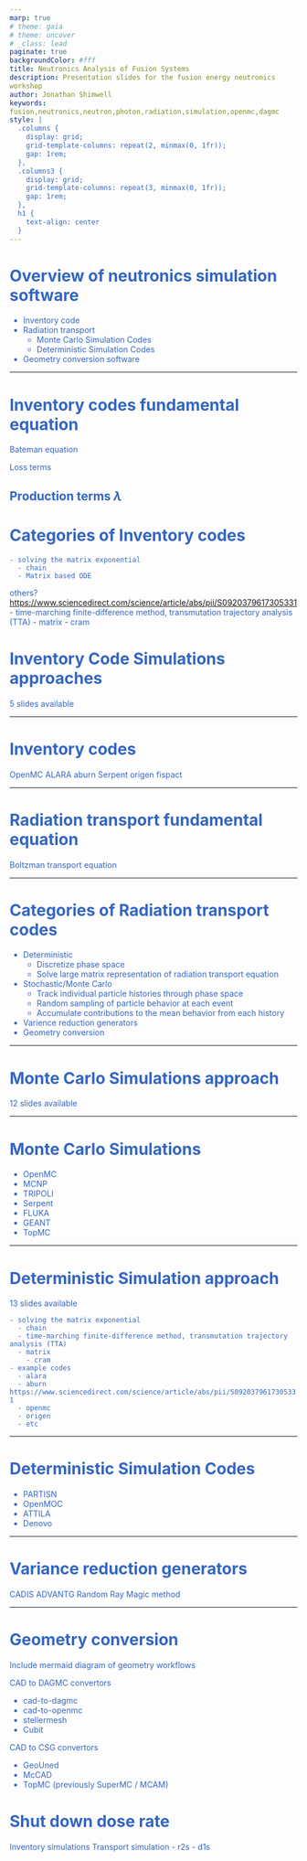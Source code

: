 ```yaml
---
marp: true
# theme: gaia
# theme: uncover
# _class: lead
paginate: true
backgroundColor: #fff
title: Neutronics Analysis of Fusion Systems
description: Presentation slides for the fusion energy neutronics workshop
author: Jonathan Shimwell
keywords: fusion,neutronics,neutron,photon,radiation,simulation,openmc,dagmc
style: |
  .columns {
    display: grid;
    grid-template-columns: repeat(2, minmax(0, 1fr));
    gap: 1rem;
  },
  .columns3 {
    display: grid;
    grid-template-columns: repeat(3, minmax(0, 1fr));
    gap: 1rem;
  },
  h1 {
    text-align: center
  }
---
```


<style>
  :root {
    --color-background: #fff;
    --color-foreground: #333;
    --color-highlight: #f96;
    --color-dimmed: #888;
    font-family: 'Century Gothic';
    color: #3466C2
  }
  {
    font-size: 29px
  }
  code {
    white-space : pre-wrap !important;
    word-break: break-word;
  }
  .columns {
    display: grid;
  }
  h1 {
    justify-content: center;
  }
  section {
    justify-content: start;
  }
  img[alt~="bottom-right"] {
    position: absolute;
    top: 90%;
    right: 1%;
  }
</style>

# Overview of neutronics simulation software

- Inventory code
- Radiation transport
  - Monte Carlo Simulation Codes
  - Deterministic Simulation Codes
- Geometry conversion software

---

# Inventory codes fundamental equation

Bateman equation

Loss terms

Production terms
$\lambda$
---

# Categories of Inventory codes

    - solving the matrix exponential
      - chain
      - Matrix based ODE

others?
https://www.sciencedirect.com/science/article/abs/pii/S0920379617305331
      - time-marching finite-difference method, transmutation trajectory analysis (TTA)
      - matrix
        - cram

# Inventory Code Simulations approaches

5 slides available

---

# Inventory codes

OpenMC
ALARA
aburn 
Serpent
origen
fispact

---

# Radiation transport fundamental equation

Boltzman transport equation

---

# Categories of  Radiation transport codes

- Deterministic
  - Discretize phase space
  - Solve large matrix representation of radiation transport equation
- Stochastic/Monte Carlo
  - Track individual particle histories through phase space
  - Random sampling of particle behavior at each event
  - Accumulate contributions to the mean behavior from each history
- Varience reduction generators
- Geometry conversion

---

# Monte Carlo Simulations approach

12 slides available


---

# Monte Carlo Simulations

- OpenMC
- MCNP
- TRIPOLI
- Serpent
- FLUKA
- GEANT
- TopMC

---

# Deterministic Simulation approach

13 slides available


    - solving the matrix exponential
      - chain
      - time-marching finite-difference method, transmutation trajectory analysis (TTA)
      - matrix
        - cram
    - example codes
      - alara
      - aburn https://www.sciencedirect.com/science/article/abs/pii/S0920379617305331
      - openmc
      - origen
      - etc

---

# Deterministic Simulation Codes

- PARTISN 
- OpenMOC
- ATTILA 
- Denovo 

---

# Variance reduction generators

CADIS
ADVANTG
Random Ray
Magic method

---

# Geometry conversion

Include mermaid diagram of geometry workflows

CAD to DAGMC convertors
  - cad-to-dagmc
  - cad-to-openmc
  - stellermesh
  - Cubit

CAD to CSG convertors
  - GeoUned
  - McCAD
  - TopMC (previously SuperMC / MCAM)


# Shut down dose rate

Inventory simulations
Transport simulation
      - r2s
      - d1s